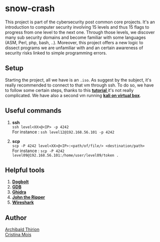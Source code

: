 # snow-crash

This project is part of the cybersecurity post common core projects. It's an introduction to computer security involving 15 levels and thus 15 flags to progress from one level to the next one. Through those levels, we discover many sub security domains and become familiar with some languages (ASM, Perl, php, bash, ..). Moreover, this project offers a new logic to dissect programs we are unfamiliar with and an certain awareness of security risks linked to simple programming errors.

## Setup

Starting the project, all we have is an `.iso`. As suggest by the subject, it's really recommended to connect to that vm through ssh. To do so, we have to follow some certain steps, thanks to this [**tutorial** ](https://youtu.be/Y7KzV-Hl2bw )it's not really complicated. We have also a second vm running [**kali on virtual box**](https://www.kali.org/get-kali/#kali-virtual-machines).

## Useful commands
1. **ssh**  
		```ssh level<XX>@<IP> -p 4242```  
		For instance : ```ssh level12@192.168.56.101 -p 4242```
    
2. **scp**  
		```scp -P 4242 level<XX>@<IP>:<path/of/file/> <destination/path>```  
		For instance : ```scp -P 4242 level09@192.168.56.101:/home/user/level09/token .```  

## Helpful tools

1. [**Dogbolt**](https://dogbolt.org/)
2. [**GDB**](https://www.sourceware.org/gdb/documentation/)
3. [**Ghidra**](https://ghidra-sre.org/) 
4. [**John the Ripper**](https://www.openwall.com/john/doc/)
5. [**Wireshark**](https://www.wireshark.org/docs/)

## Author

[Archibald Thirion](https://github.com/Archips)  
[Cristina Mois](https://github.com/Cristinamois/)
